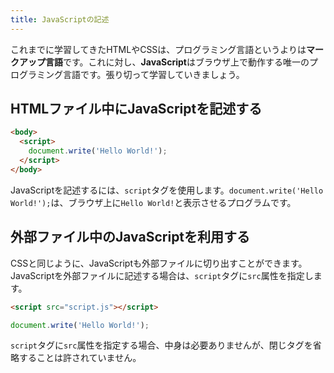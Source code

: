 ```yaml
---
title: JavaScriptの記述
---
```


これまでに学習してきたHTMLやCSSは、プログラミング言語というよりは**マークアップ言語**です。これに対し、**JavaScript**はブラウザ上で動作する唯一のプログラミング言語です。張り切って学習していきましょう。

## HTMLファイル中にJavaScriptを記述する

```html
<body>
  <script>
    document.write('Hello World!');
  </script>
</body>
```

JavaScriptを記述するには、`script`タグを使用します。`document.write('Hello World!');`は、ブラウザ上に`Hello World!`と表示させるプログラムです。

## 外部ファイル中のJavaScriptを利用する

CSSと同じように、JavaScriptも外部ファイルに切り出すことができます。JavaScriptを外部ファイルに記述する場合は、`script`タグに`src`属性を指定します。

```html title="index.html"
<script src="script.js"></script>
```

```js title="script.js"
document.write('Hello World!');
```

`script`タグに`src`属性を指定する場合、中身は必要ありませんが、閉じタグを省略することは許されていません。
